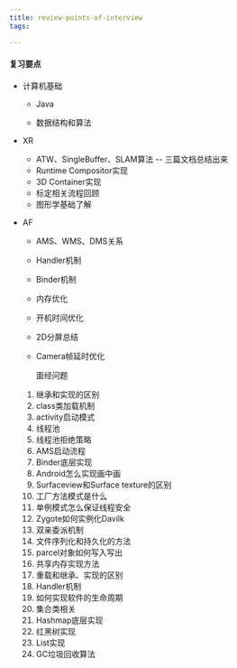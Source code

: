 ```yaml
---
title: review-points-of-interview
tags:

---
```




#### 复习要点

- 计算机基础

  - Java

  - 数据结构和算法

- XR

  - ATW、SingleBuffer、SLAM算法 -- 三篇文档总结出来
  - Runtime Compositor实现
  - 3D Container实现
  - 标定相关流程回顾
  - 图形学基础了解

- AF

  - AMS、WMS、DMS关系

  - Handler机制

  - Binder机制

  - 内存优化

  - 开机时间优化

  - 2D分屏总结

  - Camera帧延时优化

    

    面经问题

  1. 继承和实现的区别
  2. class类加载机制
  3. activity启动模式
  4. 线程池
  5. 线程池拒绝策略
  6. AMS启动流程
  7. Binder底层实现
  8. Android怎么实现画中画
  9. Surfaceview和Surface texture的区别
  10. 工厂方法模式是什么
  11. 单例模式怎么保证线程安全
  12. Zygote如何实例化Davilk
  13. 双亲委派机制
  14. 文件序列化和持久化的方法
  15. parcel对象如何写入写出
  16. 共享内存实现方法
  17. 重载和继承、实现的区别
  18. Handler机制
  19. 如何实现软件的生命周期
  20. 集合类相关
  21. Hashmap底层实现
  22. 红黑树实现
  23. List实现
  24. GC垃圾回收算法
